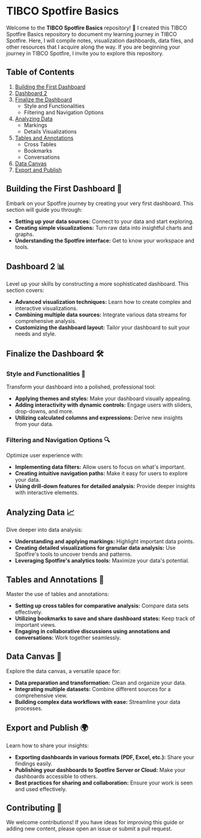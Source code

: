# TIBCO Spotfire Basics

Welcome to the **TIBCO Spotfire Basics** repository! 🎉 I created this TIBCO Spotfire Basics repository to document my learning journey in TIBCO Spotfire. Here, I will compile notes, visualization dashboards, data files, and other resources that I acquire along the way. If you are beginning your journey in TIBCO Spotfire, I invite you to explore this repository.


## Table of Contents

1. [Building the First Dashboard](#building-the-first-dashboard)
2. [Dashboard 2](#dashboard-2)
3. [Finalize the Dashboard](#finalize-the-dashboard)
    - Style and Functionalities
    - Filtering and Navigation Options
4. [Analyzing Data](#analyzing-data)
    - Markings
    - Details Visualizations
5. [Tables and Annotations](#tables-and-annotations)
    - Cross Tables
    - Bookmarks
    - Conversations
6. [Data Canvas](#data-canvas)
7. [Export and Publish](#export-and-publish)

## Building the First Dashboard 🚀

Embark on your Spotfire journey by creating your very first dashboard. This section will guide you through:
- **Setting up your data sources:** Connect to your data and start exploring.
- **Creating simple visualizations:** Turn raw data into insightful charts and graphs.
- **Understanding the Spotfire interface:** Get to know your workspace and tools.

## Dashboard 2 📊

Level up your skills by constructing a more sophisticated dashboard. This section covers:
- **Advanced visualization techniques:** Learn how to create complex and interactive visualizations.
- **Combining multiple data sources:** Integrate various data streams for comprehensive analysis.
- **Customizing the dashboard layout:** Tailor your dashboard to suit your needs and style.

## Finalize the Dashboard 🛠️

### Style and Functionalities 🎨

Transform your dashboard into a polished, professional tool:
- **Applying themes and styles:** Make your dashboard visually appealing.
- **Adding interactivity with dynamic controls:** Engage users with sliders, drop-downs, and more.
- **Utilizing calculated columns and expressions:** Derive new insights from your data.

### Filtering and Navigation Options 🔍

Optimize user experience with:
- **Implementing data filters:** Allow users to focus on what's important.
- **Creating intuitive navigation paths:** Make it easy for users to explore your data.
- **Using drill-down features for detailed analysis:** Provide deeper insights with interactive elements.

## Analyzing Data 📈

Dive deeper into data analysis:
- **Understanding and applying markings:** Highlight important data points.
- **Creating detailed visualizations for granular data analysis:** Use Spotfire's tools to uncover trends and patterns.
- **Leveraging Spotfire's analytics tools:** Maximize your data's potential.

## Tables and Annotations 📝

Master the use of tables and annotations:
- **Setting up cross tables for comparative analysis:** Compare data sets effectively.
- **Utilizing bookmarks to save and share dashboard states:** Keep track of important views.
- **Engaging in collaborative discussions using annotations and conversations:** Work together seamlessly.

## Data Canvas 🎨

Explore the data canvas, a versatile space for:
- **Data preparation and transformation:** Clean and organize your data.
- **Integrating multiple datasets:** Combine different sources for a comprehensive view.
- **Building complex data workflows with ease:** Streamline your data processes.

## Export and Publish 🌍

Learn how to share your insights:
- **Exporting dashboards in various formats (PDF, Excel, etc.):** Share your findings easily.
- **Publishing your dashboards to Spotfire Server or Cloud:** Make your dashboards accessible to others.
- **Best practices for sharing and collaboration:** Ensure your work is seen and used effectively.

## Contributing 🤝

We welcome contributions! If you have ideas for improving this guide or adding new content, please open an issue or submit a pull request.


